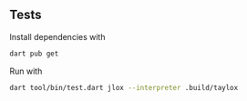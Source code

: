 
## Tests

Install dependencies with

```sh
dart pub get
```

Run with

```sh
dart tool/bin/test.dart jlox --interpreter .build/taylox
```
